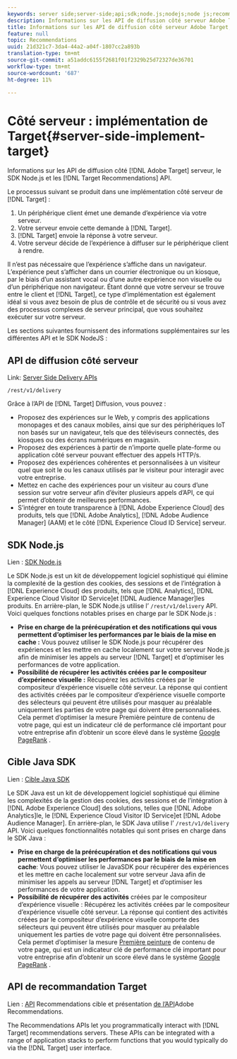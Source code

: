 ```yaml
---
keywords: server side;server-side;api;sdk;node.js;nodejs;node js;recommendations api;api:apis
description: Informations sur les API de diffusion côté serveur Adobe Target, le SDK Node.js et les API Cible Recommendations.
title: Informations sur les API de diffusion côté serveur Adobe Target, le SDK Node.js et les API Cible Recommendations.
feature: null
topic: Recommendations
uuid: 21d321c7-3da4-44a2-a04f-1807cc2a893b
translation-type: tm+mt
source-git-commit: a51addc6155f2681f01f2329b25d72327de36701
workflow-type: tm+mt
source-wordcount: '687'
ht-degree: 11%

---
```



# Côté serveur : implémentation de Target{#server-side-implement-target}

Informations sur les API de diffusion côté [!DNL Adobe Target] serveur, le SDK Node.js et les [!DNL Target Recommendations] API.

Le processus suivant se produit dans une implémentation côté serveur de [!DNL Target] :

1. Un périphérique client émet une demande d’expérience via votre serveur.
1. Votre serveur envoie cette demande à [!DNL Target].
1. [!DNL Target] envoie la réponse à votre serveur.
1. Votre serveur décide de l’expérience à diffuser sur le périphérique client à rendre.

Il n’est pas nécessaire que l’expérience s’affiche dans un navigateur. L’expérience peut s’afficher dans un courrier électronique ou un kiosque, par le biais d’un assistant vocal ou d’une autre expérience non visuelle ou d’un périphérique non navigateur. Étant donné que votre serveur se trouve entre le client et [!DNL Target], ce type d’implémentation est également idéal si vous avez besoin de plus de contrôle et de sécurité ou si vous avez des processus complexes de serveur principal, que vous souhaitez exécuter sur votre serveur.

Les sections suivantes fournissent des informations supplémentaires sur les différentes API et le SDK NodeJS :

## API de diffusion côté serveur

Link: [Server Side Delivery APIs](https://developers.adobetarget.com/api/delivery-api/)

`/rest/v1/delivery`

Grâce à l’API de [!DNL Target] Diffusion, vous pouvez :

* Proposez des expériences sur le Web, y compris des applications monopages et des canaux mobiles, ainsi que sur des périphériques IoT non basés sur un navigateur, tels que des téléviseurs connectés, des kiosques ou des écrans numériques en magasin.
* Proposez des expériences à partir de n’importe quelle plate-forme ou application côté serveur pouvant effectuer des appels HTTP/s.
* Proposez des expériences cohérentes et personnalisées à un visiteur quel que soit le ou les canaux utilisés par le visiteur pour interagir avec votre entreprise.
* Mettez en cache des expériences pour un visiteur au cours d’une session sur votre serveur afin d’éviter plusieurs appels d’API, ce qui permet d’obtenir de meilleures performances.
* S’intégrer en toute transparence à [!DNL Adobe Experience Cloud] des produits, tels que [!DNL Adobe Analytics], [!DNL Adobe Audience Manager] (AAM) et le côté [!DNL Experience Cloud ID Service] serveur.

## SDK Node.js

Lien : [SDK Node.js](https://github.com/adobe/target-nodejs-sdk)

Le SDK Node.js est un kit de développement logiciel sophistiqué qui élimine la complexité de la gestion des cookies, des sessions et de l’intégration à [!DNL Experience Cloud] des produits, tels que [!DNL Analytics], [!DNL Experience Cloud Visitor ID Service]et [!DNL Audience Manager]les produits. En arrière-plan, le SDK Node.js utilise l’ `/rest/v1/delivery` API. Voici quelques fonctions notables prises en charge par le SDK Node.js :

* **Prise en charge de la prérécupération et des notifications qui vous permettent d’optimiser les performances par le biais de la mise en cache :** Vous pouvez utiliser le SDK Node.js pour récupérer des expériences et les mettre en cache localement sur votre serveur Node.js afin de minimiser les appels au serveur [!DNL Target] et d’optimiser les performances de votre application.
* **Possibilité de récupérer les activités créées par le compositeur d’expérience visuelle :** Récupérez les activités créées par le compositeur d’expérience visuelle côté serveur. La réponse qui contient des activités créées par le compositeur d’expérience visuelle comporte des sélecteurs qui peuvent être utilisés pour masquer au préalable uniquement les parties de votre page qui doivent être personnalisées. Cela permet d’optimiser la mesure [](https://developers.google.com/web/fundamentals/performance/user-centric-performance-metrics.html)Première peinture de contenu de votre page, qui est un indicateur clé de performance clé important pour votre entreprise afin d’obtenir un score élevé dans le système [Google PageRank](https://en.wikipedia.org/wiki/PageRank) .

## Cible Java SDK

Lien : [Cible Java SDK](https://github.com/adobe/target-java-sdk)

Le SDK Java est un kit de développement logiciel sophistiqué qui élimine les complexités de la gestion des cookies, des sessions et de l’intégration à [!DNL Adobe Experience Cloud] des solutions, telles que [!DNL Adobe Analytics]le, le [!DNL Experience Cloud Visitor ID Service]et [!DNL Adobe Audience Manager]. En arrière-plan, le SDK Java utilise l’ `/rest/v1/delivery` API. Voici quelques fonctionnalités notables qui sont prises en charge dans le SDK Java :

* **Prise en charge de la prérécupération et des notifications qui vous permettent d’optimiser les performances par le biais de la mise en cache**: Vous pouvez utiliser le JavaSDK pour récupérer des expériences et les mettre en cache localement sur votre serveur Java afin de minimiser les appels au serveur [!DNL Target] et d’optimiser les performances de votre application.
* **Possibilité de récupérer des activités** créées par le compositeur d’expérience visuelle : Récupérez les activités créées par le compositeur d’expérience visuelle côté serveur. La réponse qui contient des activités créées par le compositeur d’expérience visuelle comporte des sélecteurs qui peuvent être utilisés pour masquer au préalable uniquement les parties de votre page qui doivent être personnalisées. Cela permet d’optimiser la mesure [Première peinture](https://developers.google.com/web/fundamentals/performance/user-centric-performance-metrics.html) de contenu de votre page, qui est un indicateur clé de performance clé important pour votre entreprise afin d’obtenir un score élevé dans le système [Google PageRank](https://en.wikipedia.org/wiki/PageRank) .

## API de recommandation Target

Lien : [API](https://developers.adobetarget.com/api/recommendations) Recommendations cible et présentation [de l’API](https://docs.adobe.com/content/help/en/target-learn/recommendations-api-tutorial/recs-api-overview.html)Adobe Recommendations.

The Recommendations APIs let you programmatically interact with [!DNL Target] recommendations servers. These APIs can be integrated with a range of application stacks to perform functions that you would typically do via the [!DNL Target] user interface.
